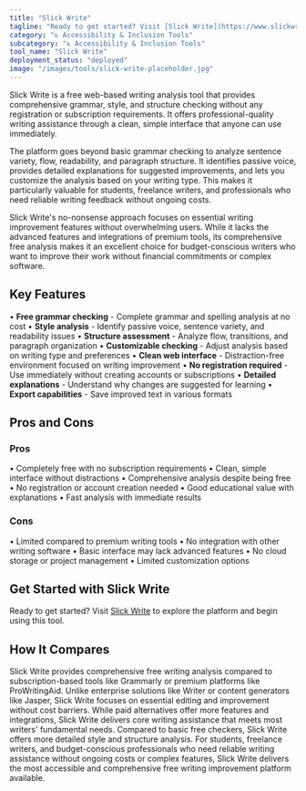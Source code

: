 ```yaml
---
title: "Slick Write"
tagline: "Ready to get started? Visit [Slick Write](https://www.slickwrite.com) to explore the platform and begin using this tool...."
category: "♿ Accessibility & Inclusion Tools"
subcategory: "♿ Accessibility & Inclusion Tools"
tool_name: "Slick Write"
deployment_status: "deployed"
image: "/images/tools/slick-write-placeholder.jpg"
---
```

Slick Write is a free web-based writing analysis tool that provides comprehensive grammar, style, and structure checking without any registration or subscription requirements. It offers professional-quality writing assistance through a clean, simple interface that anyone can use immediately.

The platform goes beyond basic grammar checking to analyze sentence variety, flow, readability, and paragraph structure. It identifies passive voice, provides detailed explanations for suggested improvements, and lets you customize the analysis based on your writing type. This makes it particularly valuable for students, freelance writers, and professionals who need reliable writing feedback without ongoing costs.

Slick Write's no-nonsense approach focuses on essential writing improvement features without overwhelming users. While it lacks the advanced features and integrations of premium tools, its comprehensive free analysis makes it an excellent choice for budget-conscious writers who want to improve their work without financial commitments or complex software.

## Key Features

• **Free grammar checking** - Complete grammar and spelling analysis at no cost
• **Style analysis** - Identify passive voice, sentence variety, and readability issues
• **Structure assessment** - Analyze flow, transitions, and paragraph organization
• **Customizable checking** - Adjust analysis based on writing type and preferences
• **Clean web interface** - Distraction-free environment focused on writing improvement
• **No registration required** - Use immediately without creating accounts or subscriptions
• **Detailed explanations** - Understand why changes are suggested for learning
• **Export capabilities** - Save improved text in various formats

## Pros and Cons

### Pros
• Completely free with no subscription requirements
• Clean, simple interface without distractions
• Comprehensive analysis despite being free
• No registration or account creation needed
• Good educational value with explanations
• Fast analysis with immediate results

### Cons
• Limited compared to premium writing tools
• No integration with other writing software
• Basic interface may lack advanced features
• No cloud storage or project management
• Limited customization options

## Get Started with Slick Write

Ready to get started? Visit [Slick Write](https://www.slickwrite.com) to explore the platform and begin using this tool.

## How It Compares

Slick Write provides comprehensive free writing analysis compared to subscription-based tools like Grammarly or premium platforms like ProWritingAid. Unlike enterprise solutions like Writer or content generators like Jasper, Slick Write focuses on essential editing and improvement without cost barriers. While paid alternatives offer more features and integrations, Slick Write delivers core writing assistance that meets most writers' fundamental needs. Compared to basic free checkers, Slick Write offers more detailed style and structure analysis. For students, freelance writers, and budget-conscious professionals who need reliable writing assistance without ongoing costs or complex features, Slick Write delivers the most accessible and comprehensive free writing improvement platform available.